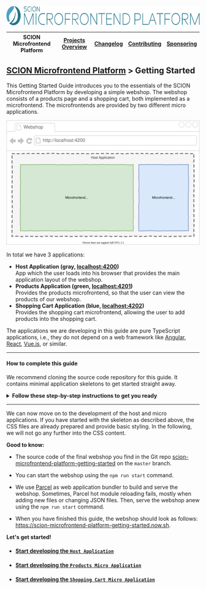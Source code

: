 <a href="/README.md"><img src="/docs/branding/scion-microfrontend-platform-banner.svg" height="50" alt="SCION Microfrontend Platform"></a>

| SCION Microfrontend Platform | [Projects Overview][menu-projects-overview] | [Changelog][menu-changelog] | [Contributing][menu-contributing] | [Sponsoring][menu-sponsoring] |  
| --- | --- | --- | --- | --- |

## [SCION Microfrontend Platform][menu-home] > Getting Started
This Getting Started Guide introduces you to the essentials of the SCION Microfrontend Platform by developing a simple webshop. The webshop consists of a products page and a shopping cart, both implemented as a microfrontend. The microfrontends are provided by two different micro applications.

<p align="center">
  <a href="https://scion-microfrontend-platform-getting-started.now.sh"><img src="webshop.svg" alt="Getting Started Webshop"></a>
</p>

In total we have 3 applications:

- **Host Application (gray, [localhost:4200](http://localhost:4200))**\
  App which the user loads into his browser that provides the main application layout of the webshop.
- **Products Application (green, [localhost:4201](http://localhost:4201))**\
  Provides the products microfrontend, so that the user can view the products of our webshop.
- **Shopping Cart Application (blue, [localhost:4202](http://localhost:4202))**\
  Provides the shopping cart microfrontend, allowing the user to add products into the shopping cart.

The applications we are developing in this guide are pure TypeScript applications, i.e., they do not depend on a web framework like [Angular][link-angular],  [React][link-react], [Vue.js][link-vuejs], or similar.

 
***

#### How to complete this guide

We recommend cloning the source code repository for this guide. It contains minimal application skeletons to get started straight away. 

<details>
    <summary><strong>Follow these step-by-step instructions to get you ready</strong></summary>
    <br>

1. Clone the Git repository for this guide:
   ```console
   git clone https://github.com/SchweizerischeBundesbahnen/scion-microfrontend-platform-getting-started
   ```
1. Navigate to the new cloned project directory: 
   ```console
   cd scion-microfrontend-platform-getting-started
   ```
1. Checkout the `skeleton` branch:
   ```console
   git checkout skeleton
   ```
   
   <details>
       <summary>The directory structure should look like this.</summary>
       <br>
   
   ```
   scion-microfrontend-platform-getting-started
   ├── host-app
   │   ├── src
   │   │   ├── index.html // HTML template
   │   │   ├── host-controller.ts // TypeScript file
   │   │   └── styles.scss // Sass stylesheet
   │   ├── package.json
   │   └── tsconfig.json
   │
   ├── products-app
   │   ├── src
   │   │   ├── products.html
   │   │   ├── products-controller.ts
   │   │   └── styles.scss
   │   ├── package.json
   │   └── tsconfig.json
   │
   ├── shopping-cart-app
   │   ├── src
   │   │   ├── shopping-cart.html
   │   │   ├── shopping-cart-controller.ts
   │   │   ├── shopping-cart-service.ts // service to store products added to the cart in the session storage
   │   │   └── styles.scss
   │   ├── package.json
   │   └── tsconfig.json
   │
   └── package.json
   ```
   </details>
   
1. Install required modules using the npm install command. This can take some time as the modules have to be installed for all three applications. 
   ```console
   npm install
   ```
1. Start all applications using the following npm run command:
   ```console
   npm run start
   ```
1. Open your browser and enter the URL http://localhost:4200. You should see a blank page.

</details>

***

We can now move on to the development of the host and micro applications. If you have started with the skeleton as described above, the CSS files are already prepared and provide basic styling. In the following, we will not go any further into the CSS content.
 
**Good to know:** 

- The source code of the final webshop you find in the Git repo [scion-microfrontend-platform-getting-started](https://github.com/SchweizerischeBundesbahnen/scion-microfrontend-platform-getting-started) on the `master` branch.

- You can start the webshop using the `npm run start` command.

- We use [Parcel][link-parcel] as web application bundler to build and serve the webshop. Sometimes, Parcel hot module reloading fails, mostly when adding new files or changing JSON files. Then, serve the webshop anew using the `npm run start` command.

- When you have finished this guide, the webshop should look as follows: https://scion-microfrontend-platform-getting-started.now.sh.

**Let's get started!**

- #### [Start developing the `Host Application`][link-getting-started:host-app]

- #### [Start developing the `Products Micro Application`][link-getting-started:products-app]

- #### [Start developing the `Shopping Cart Micro Application`][link-getting-started:shopping-cart-app]


[menu-home]: /README.md
[menu-projects-overview]: /docs/site/projects-overview.md
[menu-changelog]: /docs/site/changelog/changelog.md
[menu-contributing]: /CONTRIBUTING.md
[menu-sponsoring]: /docs/site/sponsoring.md

[link-angular]: https://angular.io/
[link-react]: https://reactjs.org/
[link-vuejs]: https://vuejs.org/
[link-parcel]: https://parceljs.org/

[link-getting-started:host-app]: getting-started-host-app.md
[link-getting-started:products-app]: getting-started-products-app.md
[link-getting-started:shopping-cart-app]: getting-started-shopping-cart-app.md
